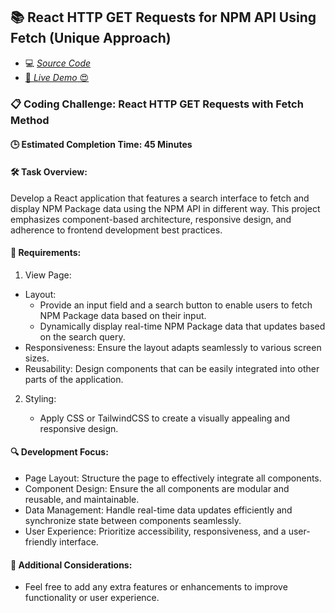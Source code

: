 ## 📚 React HTTP GET Requests for NPM API Using Fetch (Unique Approach)

- 💻 [_Source Code_](/src/Projects/React-Fetch-Get/)
- [🚀 _Live Demo_ 😍](https://reactjs-projects-app.netlify.app/react-fetch-get)

### 📋 Coding Challenge: React HTTP GET Requests with Fetch Method

#### 🕒 Estimated Completion Time: 45 Minutes

#### 🛠️ Task Overview:

Develop a React application that features a search interface to fetch and display NPM Package data using the NPM API in different way. This project emphasizes component-based architecture, responsive design, and adherence to frontend development best practices.

#### 📌 Requirements:

1. View Page:

- Layout:
  - Provide an input field and a search button to enable users to fetch NPM Package data based on their input.
  - Dynamically display real-time NPM Package data that updates based on the search query.
- Responsiveness: Ensure the layout adapts seamlessly to various screen sizes.
- Reusability: Design components that can be easily integrated into other parts of the application.

2. Styling:

   - Apply CSS or TailwindCSS to create a visually appealing and responsive design.

#### 🔍 Development Focus:

- Page Layout: Structure the page to effectively integrate all components.
- Component Design: Ensure the all components are modular and reusable, and maintainable.
- Data Management: Handle real-time data updates efficiently and synchronize state between components seamlessly.
- User Experience: Prioritize accessibility, responsiveness, and a user-friendly interface.

#### 🌟 Additional Considerations:

- Feel free to add any extra features or enhancements to improve functionality or user experience.
